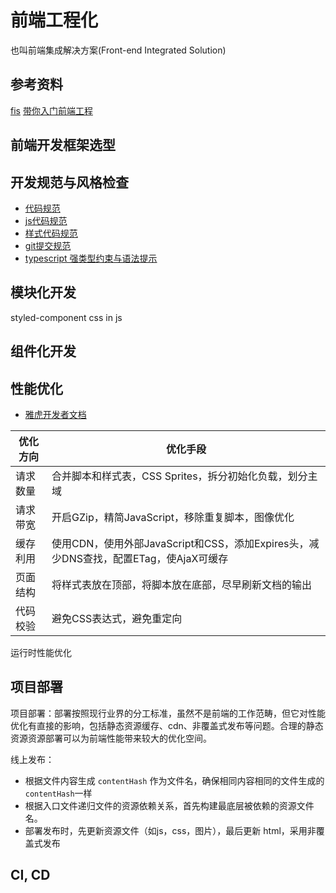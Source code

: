 # 前端工程化
也叫前端集成解决方案(Front-end Integrated Solution)

## 参考资料
[fis](https://github.com/fouber/blog)
[带你入门前端工程](https://woai3c.gitee.io/introduction-to-front-end-engineering/02.html#%E4%BB%A3%E7%A0%81%E8%A7%84%E8%8C%83)

## 前端开发框架选型


## 开发规范与风格检查
- [代码规范](./dev-norms.md)
- [js代码规范](./eslint.md)
- [样式代码规范](./stylelint.md)
- [git提交规范](./git.md)
- [typescript 强类型约束与语法提示](./ts.md)


## 模块化开发
styled-component
css in js

## 组件化开发


## 性能优化
- [雅虎开发者文档](https://developer.yahoo.com/performance/rules.html)


|         优化方向     |                           	优化手段                           |
|           ---       |                             ---                               |
|       请求数量	    | 合并脚本和样式表，CSS Sprites，拆分初始化负载，划分主域     |
|       请求带宽	    | 开启GZip，精简JavaScript，移除重复脚本，图像优化              |
|       缓存利用      | 使用CDN，使用外部JavaScript和CSS，添加Expires头，减少DNS查找，配置ETag，使AjaX可缓存 |
|       页面结构	    | 将样式表放在顶部，将脚本放在底部，尽早刷新文档的输出                 |
|       代码校验	    | 避免CSS表达式，避免重定向  |

运行时性能优化


## 项目部署
项目部署：部署按照现行业界的分工标准，虽然不是前端的工作范畴，但它对性能优化有直接的影响，包括静态资源缓存、cdn、非覆盖式发布等问题。合理的静态资源资源部署可以为前端性能带来较大的优化空间。

线上发布：
- 根据文件内容生成 `contentHash` 作为文件名，确保相同内容相同的文件生成的`contentHash`一样
- 根据入口文件递归文件的资源依赖关系，首先构建最底层被依赖的资源文件名。
- 部署发布时，先更新资源文件（如js，css，图片），最后更新 html，采用非覆盖式发布

## CI, CD